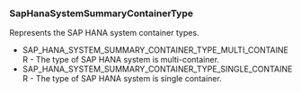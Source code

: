 ### SapHanaSystemSummaryContainerType
Represents the SAP HANA system container types.

- SAP_HANA_SYSTEM_SUMMARY_CONTAINER_TYPE_MULTI_CONTAINER - The type of SAP HANA system is multi-container.
- SAP_HANA_SYSTEM_SUMMARY_CONTAINER_TYPE_SINGLE_CONTAINER - The type of SAP HANA system is single container.
